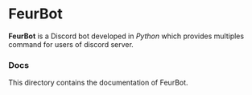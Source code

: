# FeurBot

**FeurBot** is a Discord bot developed in *Python* which provides multiples command for users of discord server.

### Docs

This directory contains the documentation of FeurBot.
